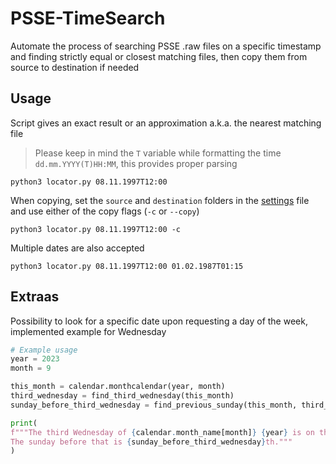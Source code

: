 # PSSE-TimeSearch
Automate the process of searching PSSE .raw files on a specific timestamp and finding strictly equal or closest matching files, then copy them from source to destination if needed
## Usage
Script gives an exact result or an approximation a.k.a. the nearest matching file
>Please keep in mind the ``T`` variable while formatting the time ``dd.mm.YYYY(T)HH:MM``, this provides proper parsing
````
python3 locator.py 08.11.1997T12:00
````
When copying, set the ``source`` and ``destination`` folders in the [settings](https://github.com/The-Magicians-Code/PSSE-TimeSearch/blob/main/settings.cfg) file and use either of the copy flags (``-c`` or ``--copy``)
````
python3 locator.py 08.11.1997T12:00 -c
````
Multiple dates are also accepted
````
python3 locator.py 08.11.1997T12:00 01.02.1987T01:15
````
## Extraas
Possibility to look for a specific date upon requesting a day of the week, implemented example for Wednesday
````python
# Example usage
year = 2023
month = 9

this_month = calendar.monthcalendar(year, month)
third_wednesday = find_third_wednesday(this_month)
sunday_before_third_wednesday = find_previous_sunday(this_month, third_wednesday)

print(
f"""The third Wednesday of {calendar.month_name[month]} {year} is on the {third_wednesday}th.
The sunday before that is {sunday_before_third_wednesday}th."""
)
````
